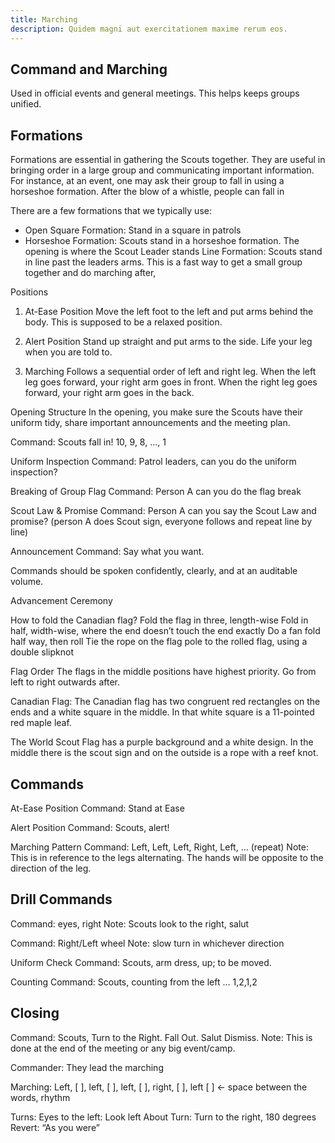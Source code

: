```yaml
---
title: Marching
description: Quidem magni aut exercitationem maxime rerum eos.
---
```


## Command and Marching
Used in official events and general meetings. This helps keeps groups unified.

## Formations
Formations are essential in gathering the Scouts together. They are useful in bringing order in a large group and communicating important information. For instance, at an event, one may ask their group to fall in using a horseshoe formation. After the blow of a whistle, people can fall in

There are a few formations that we typically use:
* Open Square Formation: Stand in a square in patrols
* Horseshoe Formation: Scouts stand in a horseshoe formation. The opening is where the Scout Leader stands
Line Formation: Scouts stand in line past the leaders arms. This is a fast way to get a small group together and do marching after,

Positions
1. At-Ease Position
Move the left foot to the left and put arms behind the body. This is supposed to be a relaxed position.

2. Alert Position
Stand up straight and put arms to the side. Life your leg when you are told to.

3. Marching
Follows a sequential order of left and right leg. When the left leg goes forward, your right arm goes in front. When the right leg goes forward, your right arm goes in the back.

Opening Structure
In the opening, you make sure the Scouts have their uniform tidy, share important announcements and the meeting plan.

Command: Scouts fall in! 10, 9, 8, ..., 1

Uniform Inspection
Command: Patrol leaders, can you do the uniform inspection?

Breaking of Group Flag
Command: Person A can you do the flag break

Scout Law & Promise
Command: Person A can you say the Scout Law and promise? (person A does Scout sign, everyone follows and repeat line by line)

Announcement
Command: Say what you want.

Commands should be spoken confidently, clearly, and at an auditable volume. 


Advancement Ceremony

How to fold the Canadian flag?
Fold the flag in three, length-wise
Fold in half, width-wise, where the end doesn’t touch the end exactly
Do a fan fold half way, then roll
Tie the rope on the flag pole to the rolled flag, using a double slipknot

Flag Order
The flags in the middle positions have highest priority. Go from left to right outwards after.

Canadian Flag: The Canadian flag has two congruent red rectangles on the ends and a white square in the middle. In that white square is a 11-pointed red maple leaf.

The World Scout Flag has a purple background and a white design. In the middle there is the scout sign and on the outside is a rope with a reef knot.

## Commands
At-Ease Position
Command: Stand at Ease

Alert Position
Command: Scouts, alert!

Marching Pattern
Command: Left, Left, Left, Right, Left, … (repeat)
Note: This is in reference to the legs alternating. The hands will be opposite to the direction of the leg.

## Drill Commands
Command: eyes, right
Note: Scouts look to the right, salut

Command: Right/Left wheel
Note: slow turn in whichever direction 

Uniform Check 
Command: Scouts, arm dress, up; to be moved.

Counting 
Command: Scouts, counting from the left … 1,2,1,2

## Closing
Command: Scouts, Turn to the Right. Fall Out. Salut Dismiss.
Note: This is done at the end of the meeting or any big event/camp.

Commander: They lead the marching

Marching: Left, [ ],  left, [ ], left, [ ], right, [ ], left
[ ] ← space between the words, rhythm

Turns: 
Eyes to the left: Look left
About Turn: Turn to the right, 180 degrees
Revert: “As you were”


